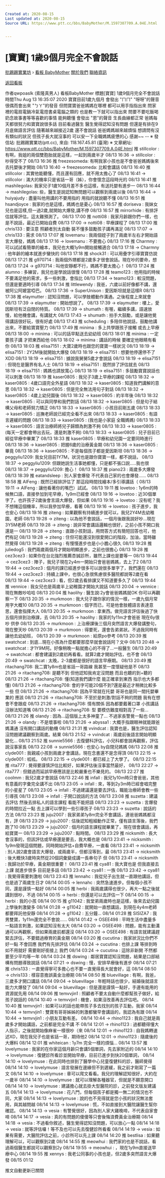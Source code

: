 ```yaml
---

Created at: 2020-08-15
Last updated at: 2020-08-15
Source URL: https://www.ptt.cc/bbs/BabyMother/M.1597307709.A.04E.html


---
```


# [寶寶] 1歲9個月完全不會說話


[批踢踢實業坊](https://www.ptt.cc/bbs/) › [看板 BabyMother](https://www.ptt.cc/bbs/BabyMother/index.html) [關於我們](https://www.ptt.cc/about.html) [聯絡資訊](https://www.ptt.cc/contact.html)

[返回看板](https://www.ptt.cc/bbs/BabyMother/index.html)

作者qwpoaslk (索隆真男人)
看板BabyMother
標題\[寶寶\] 1歲9個月完全不會說話
時間Thu Aug 13 16:35:07 2020
寶寶目前1歲九個月 會發出 "ㄇㄇ" "呀呀"的聲音 很偶而會出來 "ㄅㄚ"的發音 但問寶寶爸爸媽媽在哪裡 都可以用手指指出來 問家裡的電扇電鍋冷氣電燈書桌電腦之類的 也是教一下就可以指出來 問要不要吃飯喝奶念故事書等等喜歡的事情 能夠聽懂 會發出 "恩"的聲音 生長曲線都正常 爸媽每天都很努力和寶寶說很多話 目前看過醫生 醫生覺得認知沒有問題 但還是有排在9月底做語言評估 隨著越來越接近2歲 還不會說話 爸爸媽媽越來越煩惱 想請問有沒有類似的狀況 但孩子長大就沒事的 可以安一下全職媽媽疲憊的心 感謝~~ -- ※ 發信站: 批踢踢實業坊(ptt.cc), 來自: 118.167.45.81 (臺灣) ※ 文章網址: <https://www.ptt.cc/bbs/BabyMother/M.1597307709.A.04E.html>
推 stillcolor : 有啊，我姐的兩個雙胞胎就是這樣，一起到兩歲半才 08/13 16:36
→ stillcolor : 吵得受不了 08/13 16:36
推 freezesomeda: 有啊我家小孩也是不會爸爸媽媽後來去托嬰後才開始 08/13 16:40
→ freezesomeda: 比較會講話 08/13 16:40
推 stillcolor : 其實他能聽懂，而且還有回應，就不用太擔心了 08/13 16:41
→ stillcolor : 滿大的機率只是省話一哥（姊），你會懷念這段時光的 08/13 16:41
推 mashilegolas: 我家兒子1歲10個月差不多也這樣，有送托嬰有進步一 08/13 16:44
→ mashilegolas: 些，醫生是說認知無問題可以觀察到兩歲以後 08/13 16:44
→ huiyajudy : 盡量叫他用講的不要用指的 用指的就說聽不懂 08/13 16:51
推 hsandjoyce : 我家的也是這樣，媽媽也是憂心 08/13 16:57
推 doriseva : 我妹女兒也是這樣,但一過2歲,就開始大爆發,講不停 08/13 16:57
推 mirrorhide : 有排評估就等評估，這太難預測了。 08/13 17:00
推 notti08 : 我家月齡跟你們一樣，也是不說話，最近已開始自費 08/13 17:00
→ notti08 : 早療課程了 08/13 17:00
推 chris133 : 要注意 照顧者別太自動 裝不懂多鼓勵孩子講再滿足 08/13 17:07
→ chris133 : 需求 08/13 17:07
推 lovemanu : 我兩個姪子到了兩歲半左右才開始語言大爆發，媽媽 08/13 17:16
→ lovemanu : 不要擔心 08/13 17:16
推 Charmny : 可以試試看簡單的繪本，我兒也大概1y9m開始接觸適合 08/13 17:18
→ Charmny : 他年齡的繪本就進步蠻快的 08/13 17:18
推 shock31 : 可以用疊字引導寶寶仿說 08/13 17:21
推 g970714 : 我兩個外甥都是2歲多才很會說話。現在吵的要命，想 08/13 17:24
→ g970714 : 叫他安靜都不行，媽媽不要太擔心！ 08/13 17:24
推 alumno : 多練習，我兒也是學說話很慢 08/13 17:28
推 teamo123 : 他用指的時候不要滿足他的需求，多一些刺激，會指比 08/13 17:34
→ teamo123 : 較沒問題，但還是要適時引導 08/13 17:34
推 littlewendy : 我爸，六歲以前好像都不講，還被阿公阿嬤當啞巴。 08/13 17:36
→ SuperUnison : 愛因斯坦就是這樣R 08/13 17:38
推 elaymutter : 認知沒問題，可以學肢體動作溝通。之後程度上來就會 08/13 17:39
→ elaymutter : 開始想說了。 08/13 17:39
→ elaymutter : 樓上，愛因斯坦有泛自閉的特質。 08/13 17:39
→ shumath : 有喔，繼續多講，語速放慢，給他機會講，有講就大 08/13 17:43
→ shumath : 拍手大鼓勵，或是讓他覺得講話很好玩，很有好處 08/13 17:43
推 scheduling : 多陪伴他說話，鼓勵他講出來，不要給寶寶壓力 08/13 17:49
推 minima : 多上共學跟孩子接觸 或去上早療 08/13 18:00
→ minima : 可以的話早點送去幼幼班 08/13 18:01
推 minima : 一定要孩子講 才把東西給他 08/13 18:02
→ minima : 講話的時候 要確定他眼睛有看你 08/13 18:03
推 elisa7151 : 大寶2歲時也跟您的寶寶一樣狀況 08/13 18:19
→ elisa7151 : 2Y2M後就開始大爆發 08/13 18:19
→ elisa7151 : 想要他停還停不了XDD 08/13 18:19
→ elisa7151 : 據說我舅舅5歲才會說話 08/13 18:19
→ elisa7151 : 但現在是醫界有名人士 08/13 18:19
→ elisa7151 : 既然排了評估就去 08/13 18:19
→ elisa7151 : 媽媽也請放寬心 08/13 18:19
→ elisa7151 : 多鼓勵寶寶說話也可以刺激 08/13 18:19
推 kaser0805 : 我兒子3歲上早療的課程 08/13 18:32
→ kaser0805 : 4歲口語完全外星語 08/13 18:32
→ kaser0805 : 知道我們講解的意思 08/13 18:32
→ kaser0805 : 但是完全無法用句子對話 08/13 18:32
→ kaser0805 : 4歲上幼兒園後 08/13 18:32
→ kaser0805 : 約半年後 08/13 18:32
→ kaser0805 : 可以與同學和我們對話 08/13 18:32
→ kaser0805 : 但是句子結構父母和老師努力矯正 08/13 18:33
→ kaser0805 : 小孩目前剛五歲 08/13 18:33
→ kaser0805 : 巡撫老師說已經完全看不出來 08/13 18:33
→ kaser0805 : 有語言遲緩的問題 08/13 18:33
→ kaser0805 : (我也是小家庭 全職媽媽) 08/13 18:33
→ kaser0805 : 語言治療師將兒子歸類為刺激不夠 08/13 18:33
→ kaser0805 : (每天一定都會帶出去玩，還是刺激不夠) 08/13 18:33
→ kaser0805 : 兒子目前已經從早療中畢業了 08/13 18:33
推 kaser0805 : 早療和幼兒園一定要同時進行 08/13 18:36
→ kaser0805 : 把握6歲的治療黃金期 08/13 18:36
→ kaser0805 : 畢竟 08/13 18:36
→ kaser0805 : 不是每個孩子都是愛因斯坦 08/13 18:36
→ peggyliu1209: 我女兒目前1Y7M，狀況也是跟你寶寶一樣，都不說話， 08/13 18:37
→ peggyliu1209: 但跟她説生活事她都懂，只是都不張口説.....我也很 08/13 18:37
→ peggyliu1209: 擔心！ 08/13 18:37
推 piano23 : 兩歲多大爆發 08/13 18:39
推 eatandsleep : 別人家會爆發 不代表自己家的也會爆發...... 08/13 18:58
推 AlFeng : 既然已經排評估了 那這段時間找繪本/多引導講話（ 08/13 19:11
→ AlFeng : 讓他看著你的嘴巴）試試。 08/13 19:11
推 lovetoo : 1y6m的時候無口語，直接參加到宅早療，1y9m已經會 08/13 19:16
→ lovetoo : 近30個單字了。也許孩子2歲後會言語大爆發，但如果 08/13 19:16
→ lovetoo : 沒有呢？我不想賭這個機率，所以我參加早療，看著 08/13 19:16
→ lovetoo : 孩子進步，我也安心 08/13 19:16
推 ziteng : 如果觀察有持續進步就可以，我兒2Y4M去幼稚園，老師 08/13 19:28
→ ziteng : 以為他不會說話，一個月後跟我說好吵…現在3Y5M老師 08/13 19:28
→ ziteng : 說非常會講話邏輯也很好，之前小孩不開口我還是一 08/13 19:28
→ ziteng : 直跟小孩對話，用問答方式有簡短回答也可，他們有記 08/13 19:28
→ ziteng : 住但可能還沒到很愛開口的階段，加油，當時雖然覺得 08/13 19:28
→ ziteng : 有慢慢進步也是小小膽心很久 08/13 19:28
推 juliedog5 : 我們兩歲兩個月才開始明顯進步，之前也很擔心 08/13 19:28
推 cez3cez3 : 如果你在台北強烈推薦杏誠診所，雖然上課也是要等一 08/13 19:44
→ cez3cez3 : 陣子，我兒子現在2y4m一開始只會爸爸媽媽，去上了2 08/13 19:44
→ cez3cez3 : 個月的課已經進步很多可以說很多單字了，我們還在 08/13 19:44
→ cez3cez3 : 持續上課中，也很心急很焦慮很多醫院都說等2歲在看 08/13 19:44
→ cez3cez3 : 看，但2歲去看排課又不知道要多久了 08/13 19:44
推 vennice : 我女兒也是兩歲半上幼稚園才開始大說話 08/13 20:04
→ vennice : 現在無敵吵哈哈 08/13 20:04
推 haolihy : 醫生說:2y會爸爸媽媽就OK 你可以再觀察一下 08/13 20:35
→ murkmoon : 我大兒子跟你家的情況一樣，一歲九個月常用字大概10 08/13 20:35
→ murkmoon : 個字而已，可是他會肢體語言表達意思，還會指揮大人 08/13 20:35
→ murkmoon : 拿東西。做完語言評估後過了快五個月排到治療課，去 08/13 20:35
→ haolihy : 我家的1y11m才會爸爸 現在6y很吵 供參 08/13 20:35
→ murkmoon : 上治療課後三個月突然語言大爆發講整句，現在整天吵 08/13 20:39
→ murkmoon : 得要死，還會告弟弟狀。不過我同時有讓他去幼幼班， 08/13 20:39
→ murkmoon : 給原po參考 08/13 20:39
推 swatchcat : 到底...現在小孩為什麼都要那麼早就會說話阿？文中 08/13 20:48
→ swatchcat : 才1Y9M阿。好像稍晚一點就擔心的不得了...一般醫生 08/13 20:49
→ swatchcat : 都會建議到2歲初再看看。就算2歲才開始評估，也不會 08/13 20:49
→ swatchcat : 太晚，2-3歲都是很好的語言早療期。 08/13 20:49
推 ritachang708: 我二寶1y8m也是省話一哥路線 我甚至一度懷疑他是不 08/13 21:26
→ ritachang708: 是聽不到 但他認知我肯定沒問題 而且也聽的到+聽的 08/13 21:26
→ ritachang708: 懂(知道我們講什麼 能正確拿到東西 指示也大多都懂) 08/13 21:26
→ ritachang708: 會的字可能20個不到?還是最近才稍微比較多一些 但 08/13 21:26
→ ritachang708: 因為平常就在托嬰 哥哥也是同一間托嬰畢業的 應該 08/13 21:26
→ ritachang708: 不至於是刺激/對話不夠的問題 我有在想會不會跟疫 08/13 21:26
→ ritachang708: 情有關係 因為都要戴著口罩 小孩講話沒辦法知道嘴 08/13 21:26
→ ritachang708: 型 要模仿難度相對高了一些... 08/13 21:26
推 olandy : 因為...這個版上太多神童了... 不過家長警覺一點也 08/13 21:26
→ olandy : 不是壞事啦 08/13 21:26
→ abyssa1 : 大概手指跟眼神就能跟爸媽溝通 沒有開口講話的動機 08/13 21:31
推 vvindcat : 我寶也是，醫生評估認知沒問題建議觀察到兩歲。結果 08/13 21:52
→ vvindcat : 兩歲前後語言開始明顯變化... 08/13 21:52
推 sunnie5566 : 去復健科評估，小兒科都會說再觀察，評估說沒事家長 08/13 22:08
→ sunnie5566 : 也安心 by自閉兒媽媽 08/13 22:08
推 clyde001 : 我親戚小孩到兩歲才會講話，現在念書還不是念得頂 08/13 22:15
→ clyde001 : 呱呱。 08/13 22:15
→ clyde001 : 都已經上了大學了。 08/13 22:15
推 rita777 : 覺得要謹慎評估比較好，如果評估後沒事當然最好， 08/13 22:27
→ rita777 : 但錯過而延誤早療應該是比較嚴重也不樂見的。 08/13 22:27
推 coolmm : 我兒2歲才會說話 08/13 22:46
推 infall : 我兒1y10m時只會爸爸，其他有意義的字彙完全講不出 08/13 23:05
→ infall : 來，等到2y3m時已經會唱完整的小星星了 08/13 23:05
→ infall : 不過建議還是要去評估，職能治療師會教一些引導孩 08/13 23:08
→ infall : 子開口說話的方法 08/13 23:08
推 suzetta : 建議去評估 然後去排私人的語言課程 看能不能把語 08/13 23:23
→ suzetta : 言爆發的時間拉近一點 去上課可以學到一些引導孩子 08/13 23:23
→ suzetta : 說話的方法 08/13 23:23
推 juju2007 : 我家弟弟1y8m完全不會講話，連爸爸媽媽都沒有，評 08/13 23:29
→ juju2007 : 估後認知粗細動作正常，僅有語言落後，我們跑了10 08/13 23:29
→ juju2007 : 個月的語言課程就畢業了，現在很會講話，再給寶寶一 08/13 23:29
→ juju2007 : 點時間。 08/13 23:29
推 nicksmith : 長大會沒事的，但該評估或早療還是要去，我大概也是 08/13 23:41
→ nicksmith : 1y9m發現這個問題，同時開始評估+自費早療，一直看 08/13 23:41
→ nicksmith : 別人說2歲會語言大爆發，或兩歲半，但都沒等到，最 08/13 23:41
→ nicksmith : 後大概快3歲時突然從20個詞彙變成講一長串句子 但 08/13 23:41
→ nicksmith : 我歸功於早療，黃金期很重要！ 08/13 23:41
推 cya81 : 我大寶也是 但我直接去上課 就進步很多 目前是多話 08/13 23:42
→ cya81 : 一族 08/13 23:42
→ cya81 : 我覺得需要刺激啦 08/13 23:43
推 lennahc : 我從兒子出生就一直跟他講話，但也是過了兩歲生日才 08/14 00:05
→ lennahc : 突然急速進步。但每個小孩不同，還是謹慎一點好 08/14 00:05
推 herbi : 我兩歲講得也很少，再大一點之後就講到很吵，不過 08/14 00:15
→ herbi : 你還是可以去評估一下 08/14 00:15
→ herbi : 我的小孩 08/14 00:15
推 g11042 : 我堂弟兩歲時也是這樣，後來去幼兒園上學後刺激變多 08/14 01:28
→ g11042 : 就開始一直想講話，到現在4y4m老師都要拜託他安靜 08/14 01:28
→ g11042 : 五分鐘... 08/14 01:28
推 SISIZA7 : 我男雙寶，1y11m還完全不會說...... 08/14 01:42
→ OSEE498 : 平時生活中盡量多一點語言刺激，如果認知沒有太大 08/14 03:20
→ OSEE498 : 問題，能有主動溝通可以再觀察，但如果兩歲前都還沒 08/14 03:20
→ OSEE498 : 有語言就建議趕緊去評估，不要錯過療育的黃金期 08/14 03:20
推 cucutina : 我家狀況比你們不好一點 不會回應 我們有先排評估 08/14 03:24
→ cucutina : 也排上課 等排到時 如不用就好 需要剛好銜接上 我們 08/14 03:24
→ cucutina : 這除非新開 不然都要至少平均等一年 08/14 03:24
推 dswing : 鄰居寶寶認知沒問題，結果是口部結構有問題導致說話 08/14 07:21
→ dswing : 慢，安排早療後有進步 08/14 07:21
推 chris133 : ㄧ直覺得寧可多擔心也不要ㄧ直覺得長大就會好，這 08/14 08:50
→ chris133 : 樣容意擔誤黃金治療期 08/14 08:50
推 bluevillage : 有啊，我爸，三歲多才開口講話 08/14 09:04
→ bluevillage : 年輕時話也很少，結婚後就語言能力大爆發了 08/14 09:04
→ bluevillage : 但是還是謹慎一點好，手邊有能用的資源就先用 08/14 09:06
推 temvvjin1 : 照顧者不要太自動什麼都幫孩子做好，給孩子說話的 08/14 10:40
→ temvvjin1 : 機會，如果沒改善再去評估吧。 08/14 10:40
推 temvvjin1 : 如果可以的話也能帶孩子多去找別的孩子互動，我家 08/14 10:44
→ temvvjin1 : 雙寶有哥哥姊姊的刺激都蠻早會講話的，我認為有跟 08/14 10:44
→ temvvjin1 : 小朋友互動有差。 08/14 10:44
→ rhino1123 : 我自己就是兩歲多才開始講話，之前都是完全不講 不 08/14 12:01
→ rhino1123 : 過都聽得懂大人指示，之後就開始像麻雀一樣很吵（來 08/14 12:01
→ rhino1123 : 自我媽轉速述XD，現在我兒子也是省話一哥，期待他2 08/14 12:01
→ rhino1123 : 隨歲後的大爆料 08/14 12:01
推 whiteican : 1y7m 完全一樣的煩惱... 08/14 13:57
推 lovelymuse : 我家的在你家這個月齡只會講5個單詞，先去家附近的 08/14 14:10
→ lovelymuse : 復健診所看診並開始早療，目前已進步到快20個單詞， 08/14 14:10
→ lovelymuse : 在此同時也排到了醫學中心兒童復健科的診，醫師覺得 08/14 14:10
→ lovelymuse : 語言發展在邊緣但不到遲緩，我之前才剛寫了一篇文 08/14 14:10
→ lovelymuse : 章可以爬文看看。我兒的理解認知很好，大約在一歲半 08/14 14:10
→ lovelymuse : 就可以理解各種器官，但就是不願意開口 08/14 14:10
→ lovelymuse : 建議擔心就去掛大型醫院的診，之前發文版友建議五 08/14 14:13
→ lovelymuse : 花八門，但每個孩子都是獨一無二的情況也不同，大家 08/14 14:13
→ lovelymuse : 說的也不見得就是您小孩的狀況無法套用，與其越問越 08/14 14:13
→ lovelymuse : 慌，不如直接到大醫院讓醫生幫你確認。 08/14 14:13
→ vesia : 有警覺很好，因為別人家大雞晚啼，不代表自家會啼 08/14 14:17
→ vesia : 真的有問題的傻傻等只會後悔浪費黃金治療期 08/14 14:18
→ vesia : 不過看你敘述，醫生覺得認知沒問題，可以放心一點 08/14 14:18
→ vesia : 就等評估囉！等不及也可以先去復健診所看看 08/14 14:19
→ vesia : 如果有需要，大醫院評估之前，小診所可以先上課 08/14 14:20
推 bestlisa : 如果聽理解可以，可以觀察到2歲 08/14 14:55
推 meowhui : 我們家的也是不說話，看過兩個醫生都說可以觀察到2y 08/14 19:55
→ meowhui : ，現在1y9m直接送早療中心 08/14 19:55
推 xennys : 我老公同事的小孩也是，但2歲多突然語言大爆發 08/15 01:12

推文自動更新已關閉

